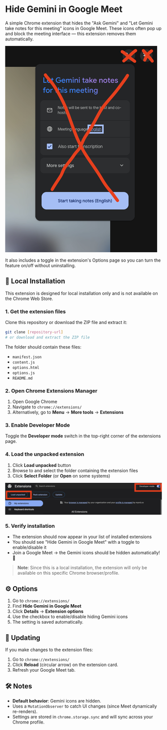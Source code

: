 # Hide Gemini in Google Meet

A simple Chrome extension that hides the "Ask Gemini" and "Let Gemini take notes for this meeting" icons in Google Meet.
These icons often pop up and block the meeting interface — this extension removes them automatically.

![Gemini Screenshot](images/gemini-screenshot.png)

It also includes a toggle in the extension's Options page so you can turn the feature on/off without uninstalling.

## 🚀 Local Installation

This extension is designed for local installation only and is not available on the Chrome Web Store.

### 1. Get the extension files
Clone this repository or download the ZIP file and extract it:
```bash
git clone [repository-url]
# or download and extract the ZIP file
```

The folder should contain these files:
- `manifest.json`
- `content.js`
- `options.html`
- `options.js`
- `README.md`

### 2. Open Chrome Extensions Manager
1. Open Google Chrome
2. Navigate to `chrome://extensions/`
3. Alternatively, go to **Menu** → **More tools** → **Extensions**

### 3. Enable Developer Mode
Toggle the **Developer mode** switch in the top-right corner of the extensions page.

### 4. Load the unpacked extension
1. Click **Load unpacked** button
2. Browse to and select the folder containing the extension files
3. Click **Select Folder** (or **Open** on some systems)

![Installation Screenshot](images/install.png)

### 5. Verify installation
- The extension should now appear in your list of installed extensions
- You should see "Hide Gemini in Google Meet" with a toggle to enable/disable it
- Join a Google Meet → the Gemini icons should be hidden automatically! 🎉

> **Note**: Since this is a local installation, the extension will only be available on this specific Chrome browser/profile.

## ⚙️ Options

1. Go to `chrome://extensions/`
2. Find **Hide Gemini in Google Meet**
3. Click **Details** → **Extension options**
4. Use the checkbox to enable/disable hiding Gemini icons
5. The setting is saved automatically.

## 🔄 Updating

If you make changes to the extension files:

1. Go to `chrome://extensions/`
2. Click **Reload** (circular arrow) on the extension card.
3. Refresh your Google Meet tab.

## 🛠 Notes

- **Default behavior**: Gemini icons are hidden.
- Uses a `MutationObserver` to catch UI changes (since Meet dynamically re-renders).
- Settings are stored in `chrome.storage.sync` and will sync across your Chrome profile.
